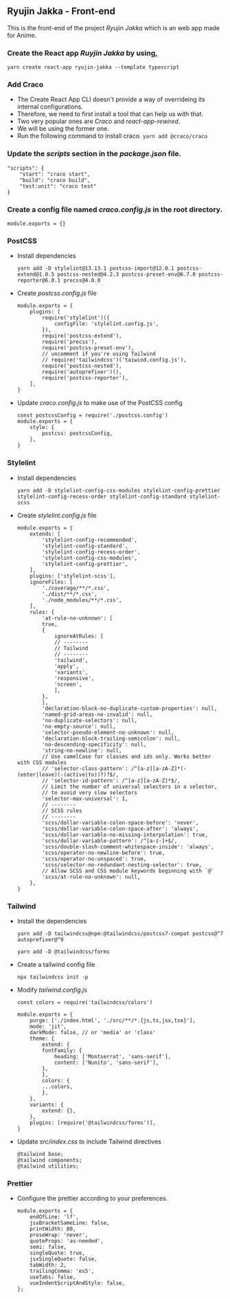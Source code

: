 ## Ryujin Jakka - Front-end
This is the front-end of the project *Ryujin Jakka* which is an web app made for Anime.

### Create the React app *Ruyjin Jakka* by using,

`yarn create react-app ryujin-jakka --template typescript`

### Add Craco

- The Create React App CLI doesn't provide a way of overrideing its internal configurations.
- Therefore, we need to first install a tool that can help us with that.
- Two very popular ones are *Craco* and *react-app-rewired*.
- We will be using the former one.
- Run the following command to install craco. 
    `yarn add @craco/craco`

### Update the *scripts* section in the *package.json* file.
```
"scripts": {
    "start": "craco start",
    "build": "craco build",
    "test:unit": "craco test"
}
```

### Create a config file named *craco.config.js* in the root directory.
```
module.exports = {}
```

### PostCSS
- Install dependencies

    `yarn add -D stylelint@13.13.1 postcss-import@12.0.1 postcss-extend@1.0.5 postcss-nested@4.2.3 postcss-preset-env@6.7.0 postcss-reporter@6.0.1 precss@4.0.0`
- Create *postcss.config.js* file
    
    ```
    module.exports = {
        plugins: [
            require('stylelint')({
                configFile: 'stylelint.config.js',
            }),
            require('postcss-extend'),
            require('precss'),
            require('postcss-preset-env'),
            // uncomment if you're using Tailwind
            // require('tailwindcss')('taiwind.config.js'),
            require('postcss-nested'),
            require('autoprefixer')(),
            require('postcss-reporter'),
        ],
    }
    ```
- Update *craco.config.js* to make use of the PostCSS config
   
    ```
    const postcssConfig = require('./postcss.config')
    module.exports = {
        style: {
            postcss: postcssConfig,
        },
    }
    ```

### Stylelint
- Install dependencies
    
    `yarn add -D stylelint-config-css-modules stylelint-config-prettier stylelint-config-recess-order stylelint-config-standard stylelint-scss`
- Create *stylelint.config.js* file

    ```
    module.exports = {
        extends: [
            'stylelint-config-recommended',
            'stylelint-config-standard',
            'stylelint-config-recess-order',
            'stylelint-config-css-modules',
            'stylelint-config-prettier',
        ],
        plugins: ['stylelint-scss'],
        ignoreFiles: [
            './coverage/**/*.css',
            './dist/**/*.css',
            './node_modules/**/*.css',
        ],
        rules: {
            'at-rule-no-unknown': [
            true,
            {
                ignoreAtRules: [
                // --------
                // Tailwind
                // --------
                'tailwind',
                'apply',
                'variants',
                'responsive',
                'screen',
                ],
            },
            ],
            'declaration-block-no-duplicate-custom-properties': null,
            'named-grid-areas-no-invalid': null,
            'no-duplicate-selectors': null,
            'no-empty-source': null,
            'selector-pseudo-element-no-unknown': null,
            'declaration-block-trailing-semicolon': null,
            'no-descending-specificity': null,
            'string-no-newline': null,
            // Use camelCase for classes and ids only. Works better with CSS modules
            // 'selector-class-pattern': /^[a-z][a-zA-Z]*(-(enter|leave)(-(active|to))?)?$/,
            // 'selector-id-pattern': /^[a-z][a-zA-Z]*$/,
            // Limit the number of universal selectors in a selector,
            // to avoid very slow selectors
            'selector-max-universal': 1,
            // --------
            // SCSS rules
            // --------
            'scss/dollar-variable-colon-space-before': 'never',
            'scss/dollar-variable-colon-space-after': 'always',
            'scss/dollar-variable-no-missing-interpolation': true,
            'scss/dollar-variable-pattern': /^[a-z-]+$/,
            'scss/double-slash-comment-whitespace-inside': 'always',
            'scss/operator-no-newline-before': true,
            'scss/operator-no-unspaced': true,
            'scss/selector-no-redundant-nesting-selector': true,
            // Allow SCSS and CSS module keywords beginning with `@`
            'scss/at-rule-no-unknown': null,
        },
    }
    ```
### Tailwind
- Install the dependencies

    `yarn add -D tailwindcss@npm:@tailwindcss/postcss7-compat postcss@^7 autoprefixer@^9`

    `yarn add -D @tailwindcss/forms`

- Create a tailwind config file

    `npx tailwindcss init -p`

- Modify *tailwind.config.js*

    ```
    const colors = require('tailwindcss/colors')

    module.exports = {
        purge: ['./index.html', './src/**/*.{js,ts,jsx,tsx}'],
        mode: 'jit',
        darkMode: false, // or 'media' or 'class'
        theme: {
            extend: {
            fontFamily: {
                heading: ['Montserrat', 'sans-serif'],
                content: ['Nunito', 'sans-serif'],
            },
            },
            colors: {
            ...colors,
            },
        },
        variants: {
            extend: {},
        },
        plugins: [require('@tailwindcss/forms')],
    }
    ```
- Update *src/index.css* to include Tailwind directives
    
    ```
    @tailwind base;
    @tailwind components;
    @tailwind utilities;
    ```

### Prettier
- Configure the prettier according to your preferences.

    ```
    module.exports = {
        endOfLine: 'lf',
        jsxBracketSameLine: false,
        printWidth: 80,
        proseWrap: 'never',
        quoteProps: 'as-needed',
        semi: false,
        singleQuote: true,
        jsxSingleQuote: false,
        tabWidth: 2,
        trailingComma: 'es5',
        useTabs: false,
        vueIndentScriptAndStyle: false,
    };
    ```